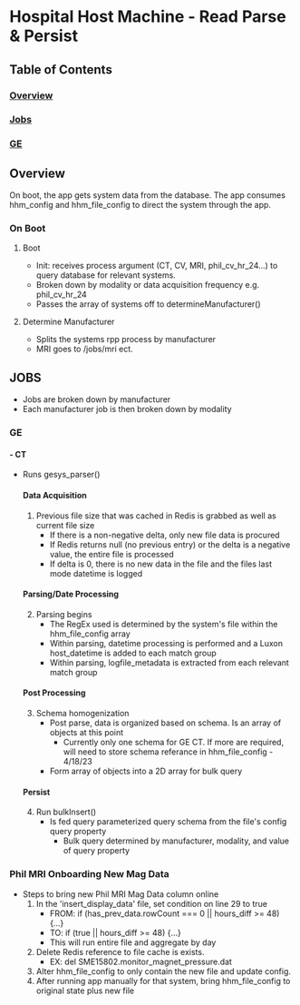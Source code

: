 # Hospital Host Machine - Read Parse & Persist

## Table of Contents
### [Overview](#overview)
### [Jobs](#jobs)
   ### [GE](#ge)

## Overview

On boot, the app gets system data from the database. The app consumes hhm_config and hhm_file_config to direct the system through the app.

### On Boot

1. Boot
    * Init: receives process argument (CT, CV, MRI, phil_cv_hr_24...) to query database for relevant systems.
    * Broken down by modality or data acquisition frequency e.g. phil_cv_hr_24
    * Passes the array of systems off to determineManufacturer() 

2. Determine Manufacturer
    * Splits the systems rpp process by manufacturer
    * MRI goes to /jobs/mri ect.

## JOBS

* Jobs are broken down by manufacturer
* Each manufacturer job is then broken down by modality

### GE

#### - CT

* Runs gesys_parser()

     #### Data Acquisition
    1. Previous file size that was cached in Redis is grabbed as well as current file size
        * If there is a non-negative delta, only new file data is procured
        * If Redis returns null (no previous entry) or the delta is a negative value, the entire file is processed
        * If delta is 0, there is no new data in the file and the files last mode datetime is logged

     #### Parsing/Date Processing
    2. Parsing begins
        * The RegEx used is determined by the system's file within the hhm_file_config array
        * Within parsing, datetime processing is performed and a Luxon host_datetime is added to each match group
        * Within parsing, logfile_metadata is extracted from each relevant match group

     #### Post Processing
    3. Schema homogenization
        * Post parse, data is organized based on schema. Is an array of objects at this point
            * Currently only one schema for GE CT. If more are required, will need to store schema referance in hhm_file_config - 4/18/23
        * Form array of objects into a 2D array for bulk query
        
     #### Persist
    4. Run bulkInsert()
        * Is fed query parameterized query schema from the file's config query property
            * Bulk query determined by manufacturer, modality, and value of query property


### Phil MRI Onboarding New Mag Data
* Steps to bring new Phil MRI Mag Data column online
    1. In the 'insert_display_data' file, set condition on line 29 to true
        * FROM: if (has_prev_data.rowCount === 0 || hours_diff >= 48) {...}
        * TO: if (true || hours_diff >= 48) {...}
        * This will run entire file and aggregate by day
    2. Delete Redis reference to file cache is exists.
        * EX: del SME15802.monitor_magnet_pressure.dat
    3. Alter hhm_file_config to only contain the new file and update config.
    4. After running app manually for that system, bring hhm_file_config to original state plus new file
